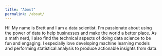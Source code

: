 ```yaml
---
title: "About"
permalink: /about/
---
```



Hi! My name is Brett and I am a data scientist. I'm passionate about using the power of data to help businesses and make the world a better place. As a math nerd, I also find the technical aspects of doing data science to be fun and engaging. I especially love developing machine learning models and performing statistical analysis to produce actionable insights from data.
